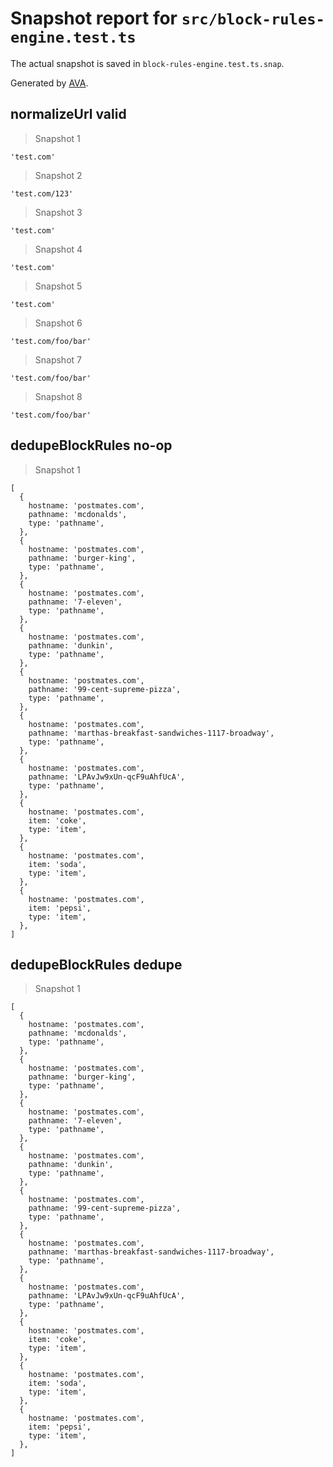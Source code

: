 # Snapshot report for `src/block-rules-engine.test.ts`

The actual snapshot is saved in `block-rules-engine.test.ts.snap`.

Generated by [AVA](https://avajs.dev).

## normalizeUrl valid

> Snapshot 1

    'test.com'

> Snapshot 2

    'test.com/123'

> Snapshot 3

    'test.com'

> Snapshot 4

    'test.com'

> Snapshot 5

    'test.com'

> Snapshot 6

    'test.com/foo/bar'

> Snapshot 7

    'test.com/foo/bar'

> Snapshot 8

    'test.com/foo/bar'

## dedupeBlockRules no-op

> Snapshot 1

    [
      {
        hostname: 'postmates.com',
        pathname: 'mcdonalds',
        type: 'pathname',
      },
      {
        hostname: 'postmates.com',
        pathname: 'burger-king',
        type: 'pathname',
      },
      {
        hostname: 'postmates.com',
        pathname: '7-eleven',
        type: 'pathname',
      },
      {
        hostname: 'postmates.com',
        pathname: 'dunkin',
        type: 'pathname',
      },
      {
        hostname: 'postmates.com',
        pathname: '99-cent-supreme-pizza',
        type: 'pathname',
      },
      {
        hostname: 'postmates.com',
        pathname: 'marthas-breakfast-sandwiches-1117-broadway',
        type: 'pathname',
      },
      {
        hostname: 'postmates.com',
        pathname: 'LPAvJw9xUn-qcF9uAhfUcA',
        type: 'pathname',
      },
      {
        hostname: 'postmates.com',
        item: 'coke',
        type: 'item',
      },
      {
        hostname: 'postmates.com',
        item: 'soda',
        type: 'item',
      },
      {
        hostname: 'postmates.com',
        item: 'pepsi',
        type: 'item',
      },
    ]

## dedupeBlockRules dedupe

> Snapshot 1

    [
      {
        hostname: 'postmates.com',
        pathname: 'mcdonalds',
        type: 'pathname',
      },
      {
        hostname: 'postmates.com',
        pathname: 'burger-king',
        type: 'pathname',
      },
      {
        hostname: 'postmates.com',
        pathname: '7-eleven',
        type: 'pathname',
      },
      {
        hostname: 'postmates.com',
        pathname: 'dunkin',
        type: 'pathname',
      },
      {
        hostname: 'postmates.com',
        pathname: '99-cent-supreme-pizza',
        type: 'pathname',
      },
      {
        hostname: 'postmates.com',
        pathname: 'marthas-breakfast-sandwiches-1117-broadway',
        type: 'pathname',
      },
      {
        hostname: 'postmates.com',
        pathname: 'LPAvJw9xUn-qcF9uAhfUcA',
        type: 'pathname',
      },
      {
        hostname: 'postmates.com',
        item: 'coke',
        type: 'item',
      },
      {
        hostname: 'postmates.com',
        item: 'soda',
        type: 'item',
      },
      {
        hostname: 'postmates.com',
        item: 'pepsi',
        type: 'item',
      },
    ]
